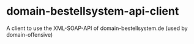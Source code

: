 # domain-bestellsystem-api-client
A client to use the XML-SOAP-API of domain-bestellsystem.de (used by domain-offensive)
